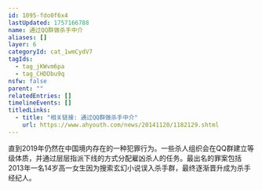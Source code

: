 ```yaml
---
id: 1095-fdo0f6x4
lastUpdated: 1757166788
name: 通过QQ群做杀手中介
aliases: []
layer: 6
categoryId: cat_1wmCydV7
tagIds:
  - tag_jKWvm6pa
  - tag_CHDDbu9q
nsfw: false
parent: ""
relatedEntries: []
timelineEvents: []
titledLinks:
  - title: "相关链接: 通过QQ群做杀手中介"
    url: https://www.ahyouth.com/news/20141120/1182129.shtml
---
```


直到2019年仍然在中国境内存在的一种犯罪行为。一些杀人组织会在QQ群建立等级体质，并通过层层指派下线的方式分配雇凶杀人的任务。最出名的罪案包括2013年一名14岁高一女生因为搜索玄幻小说误入杀手群，最终逐渐晋升成为杀手经纪人。